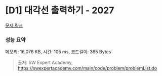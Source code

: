 # [D1] 대각선 출력하기 - 2027 

[문제 링크](https://swexpertacademy.com/main/code/problem/problemDetail.do?contestProbId=AV5QFuZ6As0DFAUq) 

### 성능 요약

메모리: 16,076 KB, 시간: 105 ms, 코드길이: 365 Bytes



> 출처: SW Expert Academy, https://swexpertacademy.com/main/code/problem/problemList.do